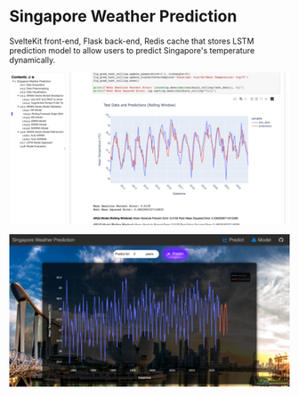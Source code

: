 # Singapore Weather Prediction

SvelteKit front-end, Flask back-end, Redis cache that stores LSTM prediction model to allow users to predict Singapore's temperature dynamically.

![img.png](img.png)

![img_1.png](img_1.png)
